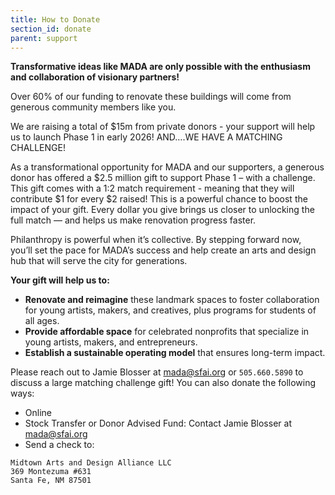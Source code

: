 ```yaml
---
title: How to Donate
section_id: donate
parent: support
---
```


**Transformative ideas like MADA are only possible with the enthusiasm and collaboration of visionary partners!**

Over 60% of our funding to renovate these buildings will come from generous community members like you.

We are raising a total of $15m from private donors - your support will help us to launch Phase 1 in early 2026! AND….WE HAVE A MATCHING CHALLENGE!

As a transformational opportunity for MADA and our supporters, a generous donor has offered a $2.5 million gift to support Phase 1 – with a challenge. This gift comes with a 1:2 match requirement - meaning that they will contribute $1 for every $2 raised! This is a powerful chance to boost the impact of your gift. Every dollar you give brings us closer to unlocking the full match — and helps us make renovation progress faster.

Philanthropy is powerful when it’s collective. By stepping forward now, you’ll set the pace for MADA’s success and help create an arts and design hub that will serve the city for generations.

**Your gift will help us to:**

- **Renovate and reimagine** these landmark spaces to foster collaboration for young artists, makers, and creatives, plus programs for students of all ages.
- **Provide affordable space** for celebrated nonprofits that specialize in young artists, makers, and entrepreneurs.
- **Establish a sustainable operating model** that ensures long-term impact.

Please reach out to Jamie Blosser at [mada@sfai.org](mailto:mada@sfai.org) or `505.660.5890` to discuss a large matching challenge gift! You can also donate the following ways:

- Online
- Stock Transfer or Donor Advised Fund: Contact Jamie Blosser at [mada@sfai.org](mailto:mada@sfai.org)
- Send a check to:

```
Midtown Arts and Design Alliance LLC
369 Montezuma #631
Santa Fe, NM 87501
```

